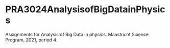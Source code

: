 # PRA3024AnalysisofBigDatainPhysics
Assignments for Analysis of Big Data in physics.
Maastricht Science Program, 2021, period 4.

